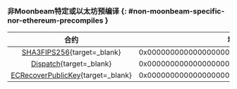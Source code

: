 ### 非Moonbeam特定或以太坊预编译 {: #non-moonbeam-specific-nor-ethereum-precompiles }


|                                                                        合约                                                                        |                    地址                    |
|:--------------------------------------------------------------------------------------------------------------------------------------------------:|:------------------------------------------:|
|                   [SHA3FIPS256](/builders/pallets-precompiles/precompiles/eth-mainnet/#hashing-with-sha3fips256){target=\_blank}                   | 0x0000000000000000000000000000000000000400 |
|          [Dispatch](https://polkadot-evm.github.io/frontier/rustdocs/pallet_evm_precompile_dispatch/struct.Dispatch.html){target=\_blank}          | 0x0000000000000000000000000000000000000401 |
| [ECRecoverPublicKey](https://polkadot-evm.github.io/frontier/rustdocs/pallet_evm_precompile_simple/struct.ECRecoverPublicKey.html){target=\_blank} | 0x0000000000000000000000000000000000000402 |

